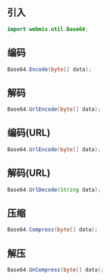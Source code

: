 ## 引入
```java
import webmis.util.Base64;
```

## 编码
```java
Base64.Encode(byte[] data);
```

## 解码
```java
Base64.UrlEncode(byte[] data);
```

## 编码(URL)
```java
Base64.UrlEncode(byte[] data);
```

## 解码(URL)
```java
Base64.UrlDecode(String data);
```

## 压缩
```java
Base64.Compress(byte[] data);
```

## 解压
```java
Base64.UnCompress(byte[] data);
```
